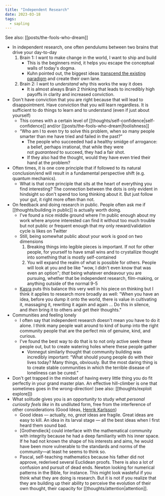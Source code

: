 ```yaml
---
title: "Independent Research"
date: 2023-03-18
tags:
  - sapling
---
```


See also: [[posts/the-fools-who-dream]]

- In independent research, one often pendulums between two brains that drive your day-to-day
  1.  Brain 1: I want to make change in the world, I want to ship and build
      - This is the beginners mind, it helps you escape the conceptual walls of today's dogma.
      - Kuhn pointed out, the biggest ideas [transcend the existing paradigm](https://en.wikipedia.org/wiki/Paradigm_shift) and create their own lane.
  2.  Brain 2: I want to _understand_ why this works the way it does
      - It is almost always Brain 2 thinking that leads to incredibly high payoffs in clarity and increased conviction.
- Don't have conviction that you are right because that will lead to disappointment. Have conviction that you will learn regardless. It is sufficient to do things to learn and to understand (even if just about yourself)
  - This comes with a certain level of [[thoughts/self-confidence|self-confidence]] and/or [[posts/the-fools-who-dream|foolishness]]
  - “Who am I to even try to solve this problem, when so many people smarter than me have tried and failed in the past?”
    - The people who succeeded had a healthy smidge of arrogance: a belief, perhaps irrational, that while they were not *guaranteed* to succeed, they had a fair shot.
    - If they also had the thought, would they have even tried their hand at the problem?
- Often times, it is one core principle that if followed to its natural conclusion/end will result in a fundamental perspective shift (e.g. quantum mechanics).
  - What is that core principle that sits at the heart of everything you find interesting? The connection between the dots is only evident in hindsight so don't spend too long thinking about it. But just follow your gut, it right more often than not.
- On feedback and doing research in public. People often ask me if [[thoughts/building in public]] is actually worth doing.
  - I've found a nice middle ground where I'm public enough about my work where anyone interested can find it without too much trouble but not public or frequent enough that my only reward/validation cycle is likes on Twitter
  - Still, being somewhat public about your work is good on two dimensions
    1. Breaking things into legible pieces is important. If not for other people, for yourself to have small wins and to crystallize thought into something that is mostly self-contained
    2. You will expand the realm of what is possible for others. People will look at you and be like "wow, I didn't even know that was even an option"; _that_ being whatever endeavour you are pursuing, whether that be independent research, film-making, or anything outside of the normal 9-5
  - [Kasra](https://bitsofwonder.substack.com/p/how-to-be-an-unsuccessful-thinker) puts this balance this very well in his piece on thinking but I think it applies to research more broadly as well: "When you have an idea, before you dump it onto the world, there is value in cultivating it, massaging it, rewriting it again and again ... Do this in silence, and *then* bring it to others and get their thoughts."
- Communities and feeling lonely
  - I often say that independent research doesn't mean you have to do it alone. I think many people wait around to kind of bump into the right community people that are the perfect mix of genuine, kind, and curious.
  - I've found the best way to do that is to not only active seek these people out, but to create watering holes where these people gather
    - Vonnegut similarly thought that community building was incredibly important: “What should young people do with their lives today? Many things, obviously. But the most daring thing is to create stable communities in which the terrible disease of loneliness can be cured.”
- Don't get trapped in the mindset of having every little thing you do fit perfectly in your grand master plan. An effective hill-climber is one that sometimes goes in the wrong-direction! (see also: [[thoughts/exploit explore]])
- What solitude gives you is an opportunity to study *what personal curiosity feels like* in its undiluted form, free from the interference of other considerations (Good Ideas, [Henrik Karlsson](https://www.henrikkarlsson.xyz/p/good-ideas))
  - Good ideas — actually, no, *great* ideas are fragile. Great ideas are easy to kill. An idea in its larval stage — all the best ideas when I first heard them sound bad.
  - [Grothendieck] could interface with the mathematical community with integrity because he had a deep familiarity with his inner space. If he had not known the shape of his interests and aims, he would have been more vulnerable to the standards and norms of the community—at least he seems to think so.
  - Pascal, self-teaching mathematics because his father did not approve, rederived several Euclidean proofs. There is also a lot of confusion and pursuit of dead ends. Newton looking for numerical patterns in the Bible, for instance. This might look wasteful if you think what they are doing is research. But it is not if you realize that they are building up their ability to perceive the evolution of their own thought, their capacity for [[thoughts/attention|attention]].
